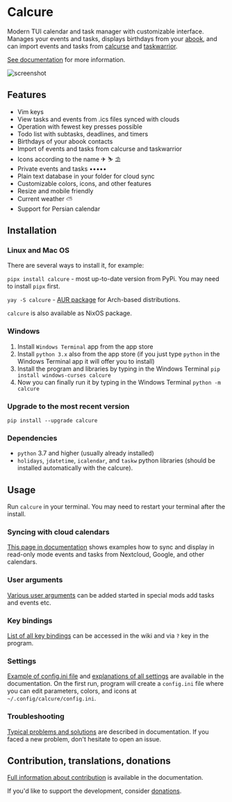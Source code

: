 # Calcure


Modern TUI calendar and task manager with customizable interface. Manages your events and tasks, displays birthdays from your [abook](https://abook.sourceforge.io/), and can import events and tasks from [calcurse](https://github.com/lfos/calcurse) and [taskwarrior](https://github.com/GothenburgBitFactory/taskwarrior).

[See documentation](https://anufrievroman.gitbook.io/calcure/) for more information.

![screenshot](screenshot.png)

## Features

- Vim keys
- View tasks and events from .ics files synced with clouds
- Operation with fewest key presses possible
- Todo list with subtasks, deadlines, and timers
- Birthdays of your abook contacts
- Import of events and tasks from calcurse and taskwarrior
- Icons according to the name ✈ ⛷ ⛱
- Private events and tasks •••••
- Plain text database in your folder for cloud sync
- Customizable colors, icons, and other features
- Resize and mobile friendly
- Current weather ⛅
- Support for Persian calendar


## Installation

### Linux and Mac OS

There are several ways to install it, for example:

`pipx install calcure` - most up-to-date version from PyPi. You may need to install `pipx` first.

`yay -S calcure` - [AUR package](https://aur.archlinux.org/packages/calcure) for Arch-based distributions.

`calcure` is also available as NixOS package.

### Windows

1. Install `Windows Terminal` app from the app store
2. Install `python 3.x` also from the app store (if you just type `python` in the Windows Terminal app it will offer you to install)
3. Install the program and libraries by typing in the Windows Terminal `pip install windows-curses calcure`
4. Now you can finally run it by typing in the Windows Terminal `python -m calcure`

### Upgrade to the most recent version

`pip install --upgrade calcure`

### Dependencies

- `python` 3.7 and higher (usually already installed)
- `holidays`, `jdatetime`, `icalendar`, and `taskw` python libraries (should be installed automatically with the calcure).

## Usage

Run `calcure` in your terminal. You may need to restart your terminal after the install.

### Syncing with cloud calendars

[This page in documentation](https://anufrievroman.gitbook.io/calcure/syncing-with-clouds) shows examples how to sync and display in read-only mode events and tasks from Nextcloud, Google, and other calendars. 

### User arguments

[Various user arguments](https://anufrievroman.gitbook.io/calcure/user-arguments) can be added started in special mods add tasks and events etc.

### Key bindings

[List of all key bindings](https://anufrievroman.gitbook.io/calcure/key-bindings) can be accessed in the wiki and via `?` key in the program.

### Settings

[Example of config.ini file](https://anufrievroman.gitbook.io/calcure/default-config) and [explanations of all settings](https://anufrievroman.gitbook.io/calcure/settings) are available in the documentation.
On the first run, program will create a `config.ini` file where you can edit parameters, colors, and icons at `~/.config/calcure/config.ini`.

### Troubleshooting

[Typical problems and solutions](https://anufrievroman.gitbook.io/calcure/troubleshooting) are described in documentation. If you faced a new problem, don't hesitate to open an issue.


## Contribution, translations, donations

[Full information about contribution](https://anufrievroman.gitbook.io/calcure/contribution) is available in the documentation.

If you'd like to support the development, consider [donations](https://www.buymeacoffee.com/angryprofessor).

